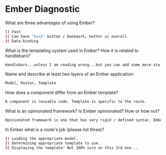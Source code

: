# Ember Diagnostic

What are three advantages of using Ember?

```sh
1) Fast
2) Can have "back" button / bookmark, better ui overall.
3) Data-binding
```

What is the templating system used in Ember? How it is related to
handlebars?

```sh
Handlebars...unless I am reading wrong...but you can add some more stuff. (I.e. components)
```

Name and describe at least two layers of an Ember application:

```sh
Model, Router, Template
```

How does a component differ from an Ember template?

```sh
A component is reusable code. Template is specific to the route.
```

What is an opinionated framework? Is Ember opinionated? How or how not?

```sh
Opinionated framework is one that has very rigid / defined syntac. Ember is very opinionated. For example, the kebab-case vs camelCase specificities make Ember opinionated.
```

In Ember what is a route's job (please list three)?

```sh
1) Loading the appropriate model.
2) Determining appropriate template to use.
3) Displaying the template? Not 100% sure on this 3rd one...
```
